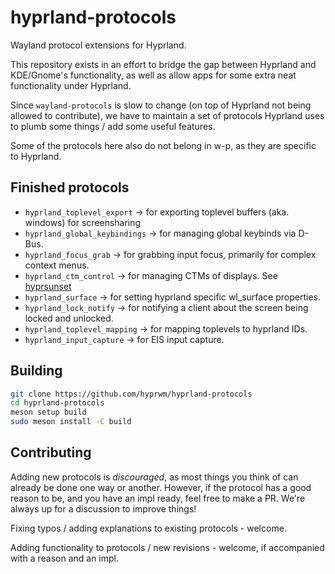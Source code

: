 # hyprland-protocols
Wayland protocol extensions for Hyprland.

This repository exists in an effort to bridge the gap between Hyprland and KDE/Gnome's functionality,
as well as allow apps for some extra neat functionality under Hyprland.

Since `wayland-protocols` is slow to change (on top of Hyprland not being allowed to contribute), we have to maintain
a set of protocols Hyprland uses to plumb some things / add some useful features.

Some of the protocols here also do not belong in w-p, as they are specific to Hyprland.

## Finished protocols
- `hyprland_toplevel_export` -> for exporting toplevel buffers (aka. windows) for screensharing
- `hyprland_global_keybindings` -> for managing global keybinds via D-Bus.
- `hyprland_focus_grab` -> for grabbing input focus, primarily for complex context menus.
- `hyprland_ctm_control` -> for managing CTMs of displays. See [hyprsunset](https://github.com/hyprwm/hyprsunset)
- `hyprland_surface` -> for setting hyprland specific wl_surface properties.
- `hyprland_lock_notify` -> for notifying a client about the screen being locked and unlocked.
- `hyprland_toplevel_mapping` -> for mapping toplevels to hyprland IDs.
- `hyprland_input_capture` -> for EIS input capture.

## Building
```sh
git clone https://github.com/hyprwm/hyprland-protocols                                                   
cd hyprland-protocols
meson setup build
sudo meson install -C build
```

## Contributing
Adding new protocols is *discouraged*, as most things you think of can already be done one way or another.
However, if the protocol has a good reason to be, and you have an impl ready, feel free to make a PR.
We're always up for a discussion to improve things!

Fixing typos / adding explanations to existing protocols - welcome.

Adding functionality to protocols / new revisions - welcome, if accompanied with a reason and an impl.

